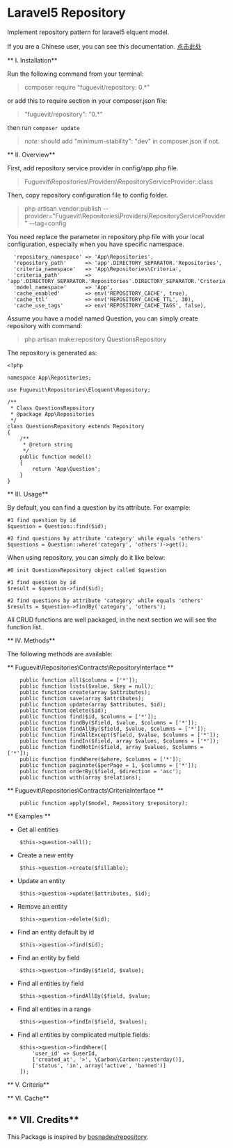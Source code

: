 # Laravel5 Repository

Implement repository pattern for laravel5 elquent model.

If you are a Chinese user, you can see this documentation. [点击此处](https://github.com/fuguevit/repository/blob/master/README_ZH.md)

** I. Installation**

Run the following command from your terminal:

> composer require "fuguevit/repository: 0.*"

or add this to require section in  your composer.json file:

> "fuguevit/repository": "0.*"

then run `composer update`

> *note:* should add "minimum-stability": "dev" in composer.json if not.

** II. Overview**

First, add repository service provider in config/app.php file.

> Fuguevit\Repositories\Providers\RepositoryServiceProvider::class

Then, copy repository configuration file to config folder.

> php artisan vendor:publish --provider="Fuguevit\Repositories\Providers\RepositoryServiceProvider" --tag=config

You need replace the parameter in repository.php file with your local configuration, especially when you have specific namespace.

```
  'repository_namespace' => 'App\Repositories',
  'repository_path' 	 => 'app'.DIRECTORY_SEPARATOR.'Repositories',
  'criteria_namespace'   => 'App\Repositories\Criteria',
  'criteria_path'        => 'app'.DIRECTORY_SEPARATOR.'Repositories'.DIRECTORY_SEPARATOR.'Criteria',
  'model_namespace' 	 => 'App',
  'cache_enabled'   	 => env('REPOSITORY_CACHE', true),
  'cache_ttl'       	 => env('REPOSITORY_CACHE_TTL', 30),
  'cache_use_tags'       => env('REPOSITORY_CACHE_TAGS', false),
```
 
Assume you have a model named Question, you can simply create repository with command: 

> php artisan make:repository QuestionsRepository

The repository is generated as:

```
<?php

namespace App\Repositories;

use Fuguevit\Repositories\Eloquent\Repository;

/**
 * Class QuestionsRepository
 * @package App\Repositories
 */
class QuestionsRepository extends Repository
{
    /**
     * @return string
     */
    public function model()
    {
        return 'App\Question';
    }
}
```

** III. Usage**

By default, you can find a question by its attribute. For example:

```
#1 find question by id
$question = Question::find($id);

#2 find questions by attribute 'category' while equals 'others'
$questions = Question::where('category', 'others')->get();
```

When using repository, you can simply do it like below:

```
#0 init QuestionsRepository object called $question

#1 find question by id
$result = $question->find($id);

#2 find questions by attribute 'category' while equals 'others'
$results = $question->findBy('category', 'others');
```

All CRUD functions are well packaged, in the next section we will see the function list.

** IV. Methods**

The following methods are available:

** Fuguevit\Repositories\Contracts\RepositoryInterface **

```
    public function all($columns = ['*']);
    public function lists($value, $key = null);
    public function create(array $attributes);
    public function save(array $attributes);
    public function update(array $attributes, $id);
    public function delete($id);
    public function find($id, $columns = ['*']);
    public function findBy($field, $value, $columns = ['*']);
    public function findAllBy($field, $value, $columns = ['*']);
    public function findAllExcept($field, $value, $columns = ['*']);
    public function findIn($field, array $values, $columns = ['*']);
    public function findNotIn($field, array $values, $columns = ['*']);
    public function findWhere($where, $columns = ['*']);
    public function paginate($perPage = 1, $columns = ['*']);
    public function orderBy($field, $direction = 'asc');
    public function with(array $relations);
```

** Fuguevit\Repositories\Contracts\CriteriaInterface **

```
    public function apply($model, Repository $repository);
```

** Examples **

- Get all entities

```
    $this->question->all();
```

- Create a new entity

```
    $this->question->create($fillable);
```

- Update an entity

```
    $this->question->update($attributes, $id);
```

- Remove an entity

```
    $this->question->delete($id);
```

- Find an entity default by id

```
    $this->question->find($id);
```

- Find an entity by field

```
    $this->question->findBy($field, $value);
```

- Find all entities by field

```
    $this->question->findAllBy($field, $value;
```

- Find all entities in a range

```
    $this->question->findIn($field, $values);
```

- Find all entities by complicated multiple fields:

```
    $this->question->findWhere([
        'user_id' => $userId,
        ['created_at', '>', \Carbon\Carbon::yesterday()],
        ['status', 'in', array('active', 'banned')]
    ]);
```

** V. Criteria**

** VI. Cache**

** VII. Credits**
----
This Package is inspired by [bosnadev/repository](https://github.com/bosnadev/repository).